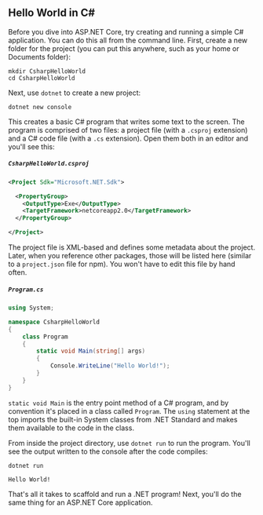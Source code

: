 ## Hello World in C# #
Before you dive into ASP.NET Core, try creating and running a simple C# application. You can do this all from the command line. First, create a new folder for the project (you can put this anywhere, such as your home or Documents folder):

```
mkdir CsharpHelloWorld
cd CsharpHelloWorld
```

Next, use `dotnet` to create a new project:

```
dotnet new console
```

This creates a basic C# program that writes some text to the screen. The program is comprised of two files: a project file (with a `.csproj` extension) and a C# code file (with a `.cs` extension). Open them both in an editor and you'll see this:

##### `CsharpHelloWorld.csproj`

```xml
<Project Sdk="Microsoft.NET.Sdk">

  <PropertyGroup>
    <OutputType>Exe</OutputType>
    <TargetFramework>netcoreapp2.0</TargetFramework>
  </PropertyGroup>

</Project>
```

The project file is XML-based and defines some metadata about the project. Later, when you reference other packages, those will be listed here (similar to a `project.json` file for npm). You won't have to edit this file by hand often.

##### `Program.cs`

```csharp
using System;

namespace CsharpHelloWorld
{
    class Program
    {
        static void Main(string[] args)
        {
            Console.WriteLine("Hello World!");
        }
    }
}
```

`static void Main` is the entry point method of a C# program, and by convention it's placed in a class called `Program`. The `using` statement at the top imports the built-in System classes from .NET Standard and makes them available to the code in the class.

From inside the project directory, use `dotnet run` to run the program. You'll see the output written to the console after the code compiles:

```
dotnet run

Hello World!
```

That's all it takes to scaffold and run a .NET program! Next, you'll do the same thing for an ASP.NET Core application.
